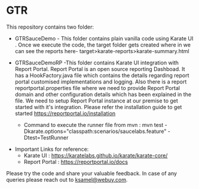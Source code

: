 # GTR

This repository contains two folder:

* GTRSauceDemo - This folder contains plain vanilla code using Karate UI . Once we execute the code, the target folder gets created where in we can see the reports here- target>karate-reports>karate-summary.html

* GTRSauceDemoRP -This folder contains Karate UI integration with Report Portal. Report Portal is an open source reporting Dashboad. It has a HookFactory.java file which contains the details regarding report portal customised implementations and logging. Also there is a report reportportal.properties file where we need to provide Report Portal domain and other configuration details which has been explained in the file. We need to setup Report Portal instance at our premise to get started with it's integration. Please refer the  installation guide to get started https://reportportal.io/installation
    * Command to execute the runner file from mvn : mvn test -Dkarate.options="classpath:scenarios/saucelabs.feature" -Dtest=TestRunner

- Important Links for reference:
    - Karate UI : https://karatelabs.github.io/karate/karate-core/
    - Report Portal : https://reportportal.io/docs

Please try the code and share your valuable feedback.
In case of any queries please reach out to ksamel@webuy.com.
